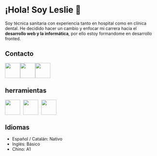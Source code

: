 # ¡Hola! Soy Leslie 🌱
Soy técnica sanitaria con experiencia tanto en hospital como en clínica dental.
He decidido hacer un cambio y enfocar mi carrera hacia el **desarrollo web y la informática**, por ello estoy formandome en desarrollo fronted.

## Contacto
<div style="display: flex; align-items: center;">
  <a href="https://www.linkedin.com/in/lesliepita/">
    <img src="https://www.svgrepo.com/show/448234/linkedin.svg" width="50" height="50" />
  </a>
  <a href="mailto:pitaleslie@gmail.com">
    <img src="https://www.svgrepo.com/show/349378/gmail.svg" width="50" height="50" />
  </a>
  <a href="https://github.com/lesliepita">
    <img src="https://www.svgrepo.com/show/512317/github-142.svg" width="50" height="50" />
  </a>
</div>

## herramientas 
<div style="display: flex; align-items: center;">
  <img src="https://www.svgrepo.com/show/353884/html-5.svg" width="50" height="50" style="margin-right: 10px;" />
  <img src="https://www.svgrepo.com/show/303481/css-3-logo.svg" width="50" height="50" style="margin-right: 10px;" />
  <img src="https://www.svgrepo.com/show/354987/figma.svg" width="50" height="50" />
</div>

## Idiomas
- Español / Catalán: Nativo
- Inglés: Básico 
- Chino: A1


